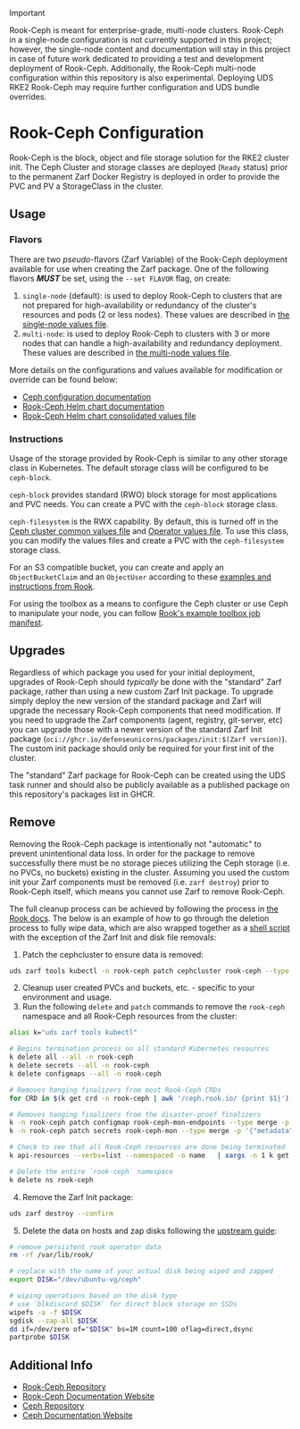 > [!IMPORTANT]
> Rook-Ceph is meant for enterprise-grade, multi-node clusters. Rook-Ceph in a single-node configuration is not currently supported in this project; however, the single-node content and documentation will stay in this project in case of future work dedicated to providing a test and development deployment of Rook-Ceph. Additionally, the Rook-Ceph multi-node configuration within this repository is also experimental. Deploying UDS RKE2 Rook-Ceph may require further configuration and UDS bundle overrides.

# Rook-Ceph Configuration

Rook-Ceph is the block, object and file storage solution for the RKE2 cluster init. The Ceph Cluster and storage classes are deployed (`Ready` status) prior to the permanent Zarf Docker Registry is deployed in order to provide the PVC and PV a StorageClass in the cluster.

## Usage

### Flavors

There are two _pseudo_-flavors (Zarf Variable) of the Rook-Ceph deployment available for use when creating the Zarf package. One of the following flavors _**MUST**_ be set, using the `--set FLAVOR` flag, on create:

1. `single-node` (default): is used to deploy Rook-Ceph to clusters that are not prepared for high-availability or redundancy of the cluster's resources and pods (2 or less nodes). These values are described in [the single-node values file](../packages/rook-ceph/values/single-node-cluster-values.yaml).
2. `multi-node`: is used to deploy Rook-Ceph to clusters with 3 or more nodes that can handle a high-availability and redundancy deployment. These values are described in [the multi-node values file](../packages/rook-ceph/values/multi-node-cluster-values.yaml).

More details on the configurations and values available for modification or override can be found below:

- [Ceph configuration documentation](https://docs.ceph.com/en/latest/rados/configuration/)
- [Rook-Ceph Helm chart documentation](https://github.com/rook/rook/blob/master/Documentation/Helm-Charts/helm-charts.md)
- [Rook-Ceph Helm chart consolidated values file](https://github.com/rook/rook/blob/master/deploy/charts/rook-ceph-cluster/values.yaml)

### Instructions

Usage of the storage provided by Rook-Ceph is similar to any other storage class in Kubernetes. The default storage class will be configured to be `ceph-block`.

`ceph-block` provides standard (RWO) block storage for most applications and PVC needs. You can create a PVC with the `ceph-block` storage class.

`ceph-filesystem` is the RWX capability. By default, this is turned off in the [Ceph cluster common values file](../packages/rook-ceph/common/cluster-values-common.yaml) and [Operator values file](../packages/rook-ceph/values/operator-values.yaml). To use this class, you can modify the values files and create a PVC with the `ceph-filesystem` storage class.

For an S3 compatible bucket, you can create and apply an `ObjectBucketClaim` and an `ObjectUser` according to these [examples and instructions from Rook](https://github.com/rook/rook/blob/1af97d09a8ee9a4ab7d2631585b8853cd79b4ea4/Documentation/Getting-Started/example-configurations.md#object-storage).

For using the toolbox as a means to configure the Ceph cluster or use Ceph to manipulate your node, you can follow [Rook's example toolbox job manifest](https://github.com/rook/rook/blob/master/deploy/examples/toolbox-job.yaml).

## Upgrades

Regardless of which package you used for your initial deployment, upgrades of Rook-Ceph should _typically_ be done with the "standard" Zarf package, rather than using a new custom Zarf Init package. To upgrade simply deploy the new version of the standard package and Zarf will upgrade the necessary Rook-Ceph components that need modification. If you need to upgrade the Zarf components (agent, registry, git-server, etc) you can upgrade those with a newer version of the standard Zarf Init package (`oci://ghcr.io/defenseunicorns/packages/init:$(Zarf version)`). The custom init package should only be required for your first init of the cluster.

The "standard" Zarf package for Rook-Ceph can be created using the UDS task runner and should also be publicly available as a published package on this repository's packages list in GHCR.

## Remove

Removing the Rook-Ceph package is intentionally not "automatic" to prevent unintentional data loss. In order for the package to remove successfully there must be no storage pieces utilizing the Ceph storage (i.e. no PVCs, no buckets) existing in the cluster. Assuming you used the custom init your Zarf components must be removed (i.e. `zarf destroy`) prior to Rook-Ceph itself, which means you cannot use Zarf to remove Rook-Ceph.

The full cleanup process can be achieved by following the process in [the Rook docs](https://rook.io/docs/rook/v1.11/Getting-Started/ceph-teardown/). The below is an example of how to go through the deletion process to fully wipe data, which are also wrapped together as a [shell script](../packages/rook-ceph/scripts/rook-ceph-destroy.sh) with the exception of the Zarf Init and disk file removals:

1. Patch the cephcluster to ensure data is removed:

```bash
uds zarf tools kubectl -n rook-ceph patch cephcluster rook-ceph --type merge -p '{"spec":{"cleanupPolicy":{"confirmation":"yes-really-destroy-data"}}}'
```

2. Cleanup user created PVCs and buckets, etc. - specific to your environment and usage.
3. Run the following `delete` and `patch` commands to remove the `rook-ceph` namespace and all Rook-Ceph resources from the cluster:

```bash
alias k="uds zarf tools kubectl"

# Begins termination process on all standard Kubernetes resources
k delete all --all -n rook-ceph
k delete secrets --all -n rook-ceph
k delete configmaps --all -n rook-ceph

# Removes hanging finalizers from most Rook-Ceph CRDs
for CRD in $(k get crd -n rook-ceph | awk '/ceph.rook.io/ {print $1}'); do k get -n rook-ceph "$CRD" -o name | xargs -I {} k patch -n rook-ceph {} --type merge -p '{"metadata":{"finalizers": []}}'; done

# Removes hanging finalizers from the disaster-proof finalizers
k -n rook-ceph patch configmap rook-ceph-mon-endpoints --type merge -p '{"metadata":{"finalizers": []}}'
k -n rook-ceph patch secrets rook-ceph-mon --type merge -p '{"metadata":{"finalizers": []}}'

# Check to see that all Rook-Ceph resources are done being terminated
k api-resources --verbs=list --namespaced -o name   | xargs -n 1 k get --show-kind --ignore-not-found -n rook-ceph

# Delete the entire `rook-ceph` namespace
k delete ns rook-ceph
```

4. Remove the Zarf Init package:

```bash
uds zarf destroy --confirm
```

5. Delete the data on hosts and zap disks following the [upstream guide](https://rook.io/docs/rook/v1.11/Getting-Started/ceph-teardown/#delete-the-data-on-hosts):

```bash
# remove persistent rook operator data
rm -rf /var/lib/rook/

# replace with the name of your actual disk being wiped and zapped
export DISK="/dev/ubuntu-vg/ceph"

# wiping operations based on the disk type
# use `blkdiscard $DISK` for direct block storage on SSDs
wipefs -a -f $DISK
sgdisk --zap-all $DISK
dd if=/dev/zero of="$DISK" bs=1M count=100 oflag=direct,dsync
partprobe $DISK
```

## Additional Info

- [Rook-Ceph Repository](https://github.com/rook/rook)
- [Rook-Ceph Documentation Website](https://rook.io/docs/rook/latest-release/Getting-Started/intro/)
- [Ceph Repository](https://github.com/ceph/ceph)
- [Ceph Documentation Website](https://docs.ceph.com/en/latest/dev/developer_guide/intro/)
